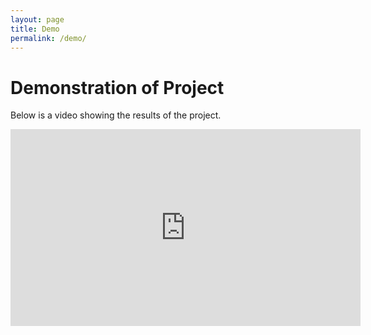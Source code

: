 ```yaml
---
layout: page
title: Demo
permalink: /demo/
---
```


# Demonstration of Project

Below is a video showing the results of the project. 

<iframe width="560" height="315" src="https://www.youtube.com/embed/0CT6eUC5tGg" title="Youtube video Player" frameborder="0" allow="accelerometer; autoplay; clipboard-write; encrypted-media; gyroscope; picture-in-picture" allowfullscreen></iframe>